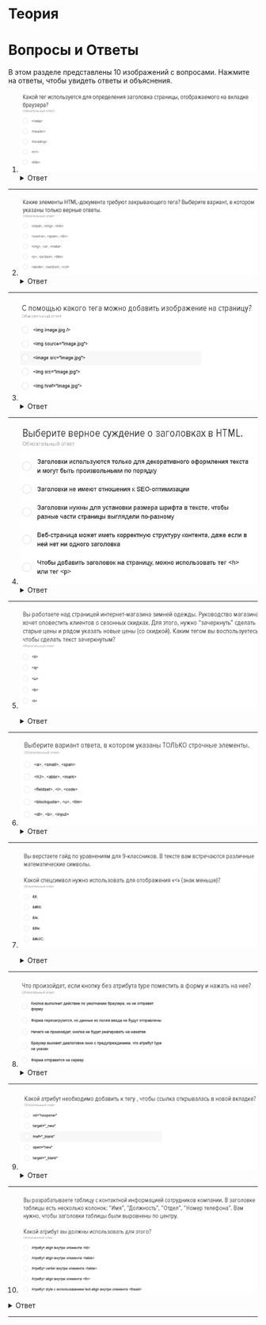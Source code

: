 # Теория
# Вопросы и Ответы

В этом разделе представлены 10 изображений с вопросами. Нажмите на ответы, чтобы увидеть ответы и объяснения.


1. ![Вопрос 1](img/1_question.jpg)
   <details>
   <summary>Ответ</summary>
   title
   </details>
---
2. ![Вопрос 2](img/2_question.jpg)
   <details>
   <summary>Ответ</summary>
   p, picture, title
   </details>
---
3. ![Вопрос 3](img/3_question.jpg)
   <details>
   <summary>Ответ</summary>
    img src='image.jpg'
   </details>
---
4. ![Вопрос 4](img/4_question.jpg)
   <details>
   <summary>Ответ</summary>
   Веб-страница может иметь корректную структуру контента, даже если в ней нет ни одного заголовка
   </details>
---
5. ![Вопрос 5](img/5_question.jpg)
   <details>
   <summary>Ответ</summary>
   s

   </details>
---
6. ![Вопрос 6](img/6_question.jpg)
   <details>
   <summary>Ответ</summary>
    a, small, span
   </details>
---
7. ![Вопрос 7](img/7_question.jpg)
   <details>
   <summary>Ответ</summary>
   
   - спец символ для отображения знака меньше - &lt,
   - спец символ для отображения знака больше - &gt,
  
   </details>
---
8. ![Вопрос 8](img/8_question.jpg)
   <details>
   <summary>Ответ</summary>
    Форма отправиться на сервер
   </details>
---
9. ![Вопрос 9](img/9_question.jpg)
   <details>
   <summary>Ответ</summary>
    target="_blank" - открывает ссылку в новом окне
   </details>
---
10. ![Вопрос 10](img/10_question.jpg)
   <details>
   <summary>Ответ</summary>
   Атрибут align внутри элемента th определяет выравнивание содержимого ячейки по центру 
   </details>

---
